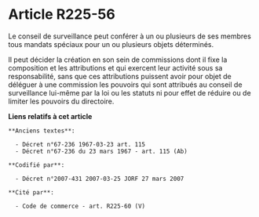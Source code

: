 # Article R225-56

Le conseil de surveillance peut conférer à un ou plusieurs de ses membres tous mandats spéciaux pour un ou plusieurs objets
déterminés.

Il peut décider la création en son sein de commissions dont il fixe la composition et les attributions et qui exercent leur
activité sous sa responsabilité, sans que ces attributions puissent avoir pour objet de déléguer à une commission les
pouvoirs qui sont attribués au conseil de surveillance lui-même par la loi ou les statuts ni pour effet de réduire ou de
limiter les pouvoirs du directoire.

**Liens relatifs à cet article**

	**Anciens textes**:

	  - Décret n°67-236 1967-03-23 art. 115
	  - Décret n°67-236 du 23 mars 1967 - art. 115 (Ab)

	**Codifié par**:

	  - Décret n°2007-431 2007-03-25 JORF 27 mars 2007

	**Cité par**:

	  - Code de commerce - art. R225-60 (V)
